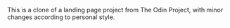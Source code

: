 This is a clone of a landing page project from The Odin Project, with minor changes according to personal style.